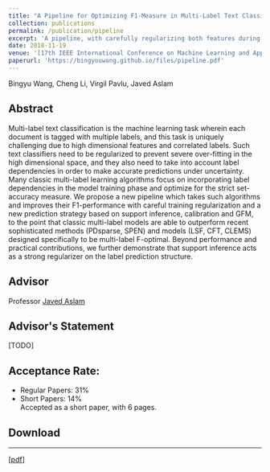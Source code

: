 ```yaml
---
title: "A Pipeline for Optimizing F1-Measure in Multi-Label Text Classification"
collection: publications
permalink: /publication/pipeline
excerpt: 'A pipeline, with carefully regularizing both features during training and label structure during prediction, was proposed to optimize the F1-measure in the text multi-label classification.'
date: 2018-11-19
venue: '[17th IEEE International Conference on Machine Learning and Applications, Orlando, FL, USA](https://www.icmla-conference.org/icmla18/)'
paperurl: 'https://bingyouwang.github.io/files/pipeline.pdf'
---
```

Bingyu Wang, Cheng Li, Virgil Pavlu, Javed Aslam


Abstract
------
Multi-label text classification is the machine learning task wherein each document is tagged with multiple labels, and this task is uniquely challenging due to high dimensional features and correlated labels. Such text classifiers need to be regularized to prevent severe over-fitting in the high dimensional space, and they also need to take into account label dependencies in order to make accurate predictions under uncertainty. Many classic multi-label learning algorithms focus on incorporating label dependencies in the model training phase and optimize for the strict set-accuracy measure. We propose a new pipeline which takes such algorithms and improves their F1-performance with careful training regularization and a new prediction strategy based on support inference, calibration and GFM, to the point that classic multi-label models are able to outperform recent sophisticated methods (PDsparse, SPEN) and models (LSF, CFT, CLEMS) designed specifically to be multi-label F-optimal. Beyond performance and practical contributions, we further demonstrate that support inference acts as a strong regularizer on the label prediction structure.

Advisor
------
Professor [Javed Aslam](http://www.ccs.neu.edu/home/jaa/)

Advisor's Statement
------
[TODO]

## Acceptance Rate:
* Regular Papers: 31%  
* Short Papers:   14%  
Accepted as a short paper, with 6 pages.   

## Download
------
[[pdf](http://bingyouwang.github.io/files/pipeline.pdf)]

<!-- Recommended citation: Your Name, You. (2015). "Paper Title Number 3." <i>Journal 1</i>. 1(3). -->